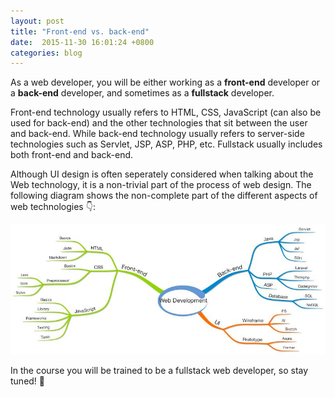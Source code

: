 ```yaml
---
layout: post
title: "Front-end vs. back-end"
date:  2015-11-30 16:01:24 +0800
categories: blog
---
```


As a web developer, you will be either working as a **front-end** developer or a **back-end** developer, and sometimes as a **fullstack** developer.

Front-end technology usually refers to HTML, CSS, JavaScript (can also be used for back-end) and the other technologies that sit between the user and back-end. While back-end technology usually refers to server-side technologies such as Servlet, JSP, ASP, PHP, etc. Fullstack usually includes both front-end and back-end.

Although UI design is often seperately considered when talking about the Web technology, it is a non-trivial part of the process of web design. The following diagram shows the non-complete part of the different aspects of web technologies :point_down::

![Web Development](/images/WebDevelopment.jpg)

In the course you will be trained to be a fullstack web developer, so stay tuned! :running:

